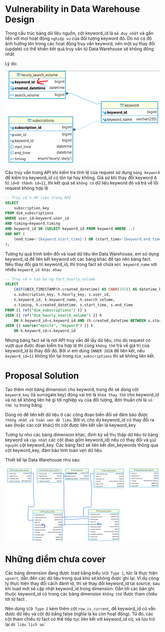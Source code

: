# Vulnerability in Data Warehouse  Design

Trong cấu trúc bảng dữ liệu nguồn, cột keyword_id là `mã duy nhất` và gắn liền với mọi hoạt động `nghiệp vụ` của đối tượng keyword đó. Do nó có độ ảnh hưởng lớn trong các hoạt động truy vấn keyword, nên một sự thay đổi (update) có thể khiến kết quả truy vấn từ Data Warehouse sẽ không đồng nhất

Lý do:

![alt text](image-2.png)

Câu truy vấn trong API khi kiểm tra tính lệ của request sử dụng `bảng keyword` để kiểm tra keyword_id có tồn tại hay không. Giả sử khi thay đổi keyword A từ `id=8 thành id=11`, thì kết quả sẽ `không có` dữ liệu keyword đó và trả về lỗi request không hợp lệ

```sql
-- Truy vấn dữ liệu trong API
SELECT 
    subscription_key
FROM dim_subscriptions
WHERE user_id=keyword.user_id
AND timing=keyword.timing
AND keyword_id IN (SELECT keyword_id FROM keyword WHERE...)
AND NOT (
    (end_time<'{keyword.start_time}') OR (start_time>'{keyword.end_time}')
);
```

Tương tự quá trình biến đổi và load dữ liệu lên Data Warehouse, em sử dụng keyword_id để liên kết keyword với các bảng khác để tạo nên bảng fact. Nếu thay đổi giá trị keyword_id, thì trong fact sẽ chứa `một keyword_name` với nhiều `keyword_id khác nhau`

```sql
-- Truy vấn tạo bảng fact_hourly_volume
SELECT
    CAST(UNIX_TIMESTAMP(h.created_datetime) AS CHAR(255)) AS datetime_key,
    s.subscription_key, h.hourly_key, s.user_id, 
    h.keyword_id, k.keyword_name, h.search_volume, 
    s.timing, h.created_datetime, s.start_time, s.end_time
FROM {{ ref("dim_subscriptions") }} s
JOIN {{ ref("dim_hourly_search_volume") }} h
	ON h.keyword_id=s.keyword_id AND (h.created_datetime BETWEEN s.start_time AND s.end_time)
JOIN {{ source("epsilo", "keyword") }} k
	ON k.keyword_id=s.keyword_id
```

Nhưng bảng fact sẽ là nơi API truy vấn để lấy dữ liệu, cho dù request có vượt qua được đoạn kiểm tra hợp lệ thì cũng `không thể` trả về giá trị của keyword_id bị thay đổi đó. Bởi vì em dùng `INNER JOIN` để liên kết, nếu `keyword_id=11` không tồn tại trong `dim_subscriptions` thì sẽ không liên kết.

# Proposal Solution

Tạo thêm một bảng dimension cho keyword, trong đó sẽ dùng cột `keyword_key` (là surrogate key) đóng vai trò là `khóa thay thế` cho keyword_id và nó sẽ không liên hệ gì tới nghiệp vụ của đối tượng, đơn thuần chỉ là `số thứ tự` trong bảng. 

Dùng nó để liên kết dữ liệu ở các công đoạn biến đổi sẽ đảm bảo được `thống nhất và toàn vẹn dữ liệu`. Bởi vì, cho dù keyword_id có thay đổi ra sao (hoặc các cột khác) thì cột được liên kết vẫn là keyword_key

Tương tự như các bảng dimension khác, định kỳ sẽ thu thập dữ liệu từ bảng keyword và `cập nhật` các cột (bao gồm keyword_id) nếu có thay đổi và `giữ nguyên` cột keyword_key. Các bảng fact sẽ liên kết dim_keywords thông qua cột keyword_key, đảm bảo tính toàn vẹn dữ liệu.

Thiết kế lại Data Warehouse như sau:

![alt text](image-1.png)

# Những điểm chưa cover

Các bảng dimension đang được load bằng kiểu `SCD Type 1`, tức là thực hiện `upsert`, dẫn đến các dữ liệu trong quá khứ sẽ không được ghi lại. Ví dụ công ty thực hiện thay đổi cách đánh id, thì sẽ thay đổi keyword_id tại source, sau khi load mới sẽ cập nhật keyword_id trong dimension. Dẫn tới các bản ghi thuộc keyword_id cũ trong các bảng dimension `không thể` được tham chiếu tới từ fact .

Nên dùng `SCD Type 2` kèm thêm cột `row_is_current`, để keyword_id cũ vẫn được dữ liệu và cột đó bằng false (nghĩa là ko còn hoạt động). Từ đó, các cột tham chiếu từ fact có thể tiếp tục liên kết với keyword_id cũ, và lưu trữ lại `dữ liệu lịch sử`.